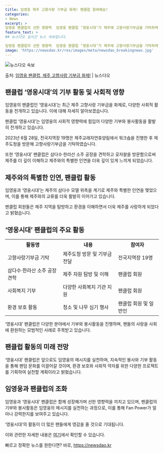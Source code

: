```yaml
---
title: 임영웅 제주 고향사랑 기부금 화제! 팬클럽 참여해요!
categories:
- News
excerpt: >
임영웅 팬클럽의 선한 영향력  임영웅 팬클럽 ‘영웅시대’가 제주에 고향사랑기부금을 기탁하며 기부 문화를 선도…
feature_text: >
## 뉴스다오 실시간 뉴스 속보입니다.

임영웅 팬클럽의 선한 영향력  임영웅 팬클럽 ‘영웅시대’가 제주에 고향사랑기부금을 기탁하며 기부 문화를 선도…
image: 'https://newsdao.kr/res/images/meta/newsdao_breakingnews.jpg'
---
```


![뉴스다오 속보](https://newsdao.kr/res/images/meta/newsdao_breakingnews.jpg)

<p>출처: <a href="https://newsdao.kr/4616" rel="dofollow">임영웅 팬클럽, 제주 고향사랑 기부금 화제!</a> | 뉴스다오</p>

<h2 data-ke-size="size26">팬클럽 ‘영웅시대’의 기부 활동 및 사회적 영향</h2>
임영웅의 팬클럽인 ‘영웅시대’는 최근 제주 고향사랑 기부금을 화제로, 다양한 사회적 활동을 전개하고 있습니다. 이에 대해 자세히 알아보겠습니다.

<p data-ke-size="size16">팬클럽 ‘영웅시대’는 임영웅의 사회적 영향력에 힘입어 다양한 기부와 봉사활동을 활발히 전개하고 있습니다. </p>
<p data-ke-size="size16">2023년 6월 28일, 전국지역장 19명은 제주교래자연휴양림에서 워크숍을 진행한 후 제주도청을 방문해 고향사랑기부금을 기탁하였습니다.</p>
<p data-ke-size="size16">또한 ‘영웅시대’ 팬클럽은 삼다수·한라산 소주 공장을 견학하고 곶자왈을 방문함으로써 제주를 더 깊이 이해하고 제주와의 특별한 인연을 더욱 깊이 있게 느끼게 되었습니다.</p>

<h2 data-ke-size="size26">제주와의 특별한 인연, 팬클럽 활동</h2>
임영웅과 ‘영웅시대’는 제주의 삼다수 모델 위촉을 계기로 제주와 특별한 인연을 맺었으며, 이를 통해 제주와의 교류를 더욱 활발히 이어가고 있습니다.

<p data-ke-size="size16">팬클럽 회원들은 제주 지역을 탐방하고 환경을 이해하면서 더욱 제주를 사랑하게 되었다고 밝혔습니다.</p>

<h2 data-ke-size="size26">‘영웅시대’ 팬클럽의 주요 활동</h2>

<table>
	<tr>
		<th>활동명</th>
		<th>내용</th>
		<th>참여자</th>
	</tr>
	<tr>
		<td>고향사랑기부금 기탁</td>
		<td>제주도청 방문 및 기부금 전달</td>
		<td>전국지역장 19명</td>
	</tr>
	<tr>
		<td>삼다수·한라산 소주 공장 견학</td>
		<td>제주 자원 탐방 및 이해</td>
		<td>팬클럽 회원</td>
	</tr>
	<tr>
		<td>사회복지 기부</td>
		<td>다양한 사회복지 기관 지원</td>
		<td>팬클럽 회원</td>
	</tr>
	<tr>
		<td>환경 보호 활동</td>
		<td>청소 및 나무 심기 행사</td>
		<td>팬클럽 회원 및 일반인</td>
	</tr>
</table>

<p data-ke-size="size16">‘영웅시대’ 팬클럽은 다양한 분야에서 기부와 봉사활동을 진행하며, 팬들의 사랑을 사회에 환원하는 모범적인 사례로 주목받고 있습니다.</p>

<h2 data-ke-size="size26">팬클럽 활동의 미래 전망</h2>

<p data-ke-size="size16">‘영웅시대’ 팬클럽은 앞으로도 임영웅의 메시지를 실천하며, 지속적인 봉사와 기부 활동을 통해 팬덤 문화를 이끌어갈 것이며, 환경 보호와 사회적 약자를 위한 다양한 프로젝트를 기획하여 실천할 계획이라고 밝혔습니다.</p>

<h2 data-ke-size="size26">임영웅과 팬클럽의 조화</h2>

<p data-ke-size="size16">임영웅과 ‘영웅시대’ 팬클럽은 함께 성장해가며 선한 영향력을 끼치고 있으며, 팬클럽의 기부와 봉사활동은 임영웅의 메시지를 실천하는 과정으로, 이를 통해 Fan Power가 얼마나 강력한지를 보여주고 있습니다.</p>

<p data-ke-size="size16">‘영웅시대’의 활동이 더 많은 팬들에게 영감을 줄 것으로 기대됩니다.</p>

<p data-ke-size="size16">이와 관련한 자세한 내용은 <a href="https://newsdao.kr/4616">여기</a>에서 확인할 수 있습니다.</p>
 

빠르고 정확한 뉴스를 원한다면? 바로, <a href="https://newsdao.kr" rel="dofollow">https://newsdao.kr</a>


    
